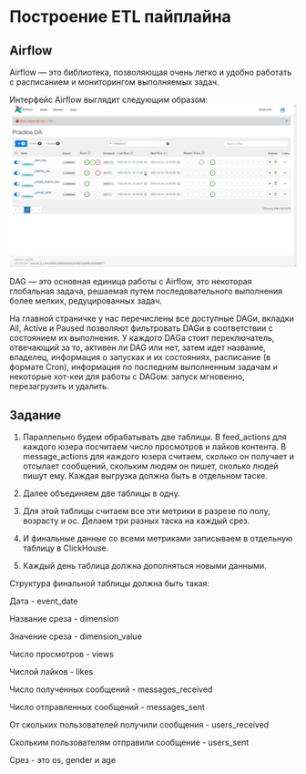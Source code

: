 ﻿# Построение ETL пайплайна
## Airflow 

Airflow — это библиотека, позволяющая очень легко и удобно работать с расписанием и мониторингом выполняемых задач.

Интерфейс Airflow выглядит следующим образом:
![image](https://github.com/D-e-n-mark/Yandex_and_Karpov/blob/main/Karpov_simulator/4.%20%D0%9F%D0%BE%D1%81%D1%82%D1%80%D0%BE%D0%B5%D0%BD%D0%B8%D0%B5%20ETL%20%D0%BF%D0%B0%D0%B9%D0%BF%D0%BB%D0%B0%D0%B9%D0%BD%D0%B0/Airflow%20interface.jpg)

DAG — это основная единица работы с Airflow, это некоторая глобальная задача, решаемая путем последовательного выполнения более мелких, редуцированных задач.

На главной страничке у нас перечислены все доступные DAGи, вкладки All, Active и Paused позволяют фильтровать DAGи в соответствии с состоянием их выполнения. У каждого DAGа стоит переключатель, отвечающий за то, активен ли DAG или нет, затем идет название, владелец, информация о запусках и их состояниях, расписание (в формате Cron), информация по последним выполненным задачам и некоторые хот-кеи для работы с DAGом: запуск мгновенно, перезагрузить и удалить.

## Задание 

1. Параллельно будем обрабатывать две таблицы. В feed_actions для каждого юзера посчитаем число просмотров и лайков контента. В message_actions для каждого юзера считаем, сколько он получает и отсылает сообщений, скольким людям он пишет, сколько людей пишут ему. Каждая выгрузка должна быть в отдельном таске.

2. Далее объединяем две таблицы в одну.

3. Для этой таблицы считаем все эти метрики в разрезе по полу, возрасту и ос. Делаем три разных таска на каждый срез.

4. И финальные данные со всеми метриками записываем в отдельную таблицу в ClickHouse.

5. Каждый день таблица должна дополняться новыми данными. 

Структура финальной таблицы должна быть такая:

Дата - event_date

Название среза - dimension

Значение среза - dimension_value

Число просмотров - views

Числой лайков - likes

Число полученных сообщений - messages_received

Число отправленных сообщений - messages_sent

От скольких пользователей получили сообщения - users_received

Скольким пользователям отправили сообщение - users_sent

Срез - это os, gender и age
